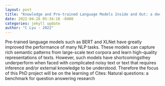 ```yaml
--- 
layout: post 
title: "Knowledge and Pre-trained Language Models Inside and Out: a deep-dive into datasets and external knowledge" 
date: 2022-04-26 05:34:18 -0400 
categories: jekyll update 
author: "C Lyu - 2022" 
--- 
```

Pre-trained language models such as BERT and XLNet have greatly improved the performance of many NLP tasks. These models can capture rich semantic patterns from large-scale text corpora and learn high-quality representations of texts. However, such models have shortcomingsthey underperform when faced with complicated noisy text or text that requires inference and/or external knowledge to be understood. Therefore the focus of this PhD project will be on the learning of Cites: Natural questions: a benchmark for question answering research